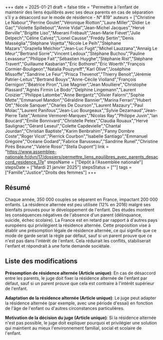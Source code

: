 +++
date = 2025-01-21
draft = false
title = "Permettre à l’enfant de maintenir des liens équilibrés avec ses deux parents en cas de séparation s’il y a désaccord sur le mode de résidence - N° 819"
auteurs = ["Christine Le Nabour","Perrine Goulet","Véronique Riotton","Laure Miller","Didier Le Gac","Violette Spillebout","Annie Vidal","Jean-Michel Jacques","Hervé Berville","Brigitte Liso","Moerani Frébault","Jean-Marie Fiévet","Julie Delpech","Céline Calvez","Lionel Causse","Freddy Sertin","Denis Masséglia","Stéphane Vojetta","Nicole Le Peih","Stéphane Mazars","Graziella Melchior","Jean-Luc Fugit","Michel Lauzzana","Annaïg Le Meur","Bertrand Sorre","Vincent Ledoux","Stéphane Buchou","Pauline Levasseur","Philippe Fait","Sébastien Huyghe","Stéphanie Rist","Stéphane Travert","Guillaume Kasbarian","Éric Bothorel","Éric Woerth","François Cormier-Bouligeon","Natalia Pouzyreff","Karl Olive","Joséphine Missoffe","Sandrine Le Feur","Prisca Thevenot","Thierry Benoit","Jérémie Patrier-Leitus","Bertrand Bouyx","Anne-Cécile Violland","François Gernigon","Béatrice Piron","Lise Magnier","Jean Moulliere","Christophe Plassard","Agnès Firmin Le Bodo","Delphine Lingemann","Laurent Croizier","Philippe Latombe","Anne Bergantz","Olivier Falorni","Sophie Mette","Emmanuel Mandon","Géraldine Bannier","Marina Ferrari","Hubert Ott","Nicole Sanquer","Charles De Courson","Laurent Mazaury","Paul Molac","Laurent Panifous","Jean-Luc Bourgeaux","Sylvie Dezarnaud","Jean-Pierre Taite","Antoine Vermorel-Marques","Nicolas Ray","Philippe Juvin","Ian Boucard","Émilie Bonnivard","Christelle Petex","Claudia Rouaux","Hervé Saulignac","Gérard Leseul","Colette Capdevielle","Chantal Jourdan","Christian Baptiste","Karim Benbrahim","Fanny Dombre Coste","Roger Vicot","Pierrick Courbon","Isabelle Santiago","Emmanuel Grégoire","Océane Godard","Fabrice Barusseau","Sandrine Runel","Christine Pirès Beaune","Valérie Rossi","Stella Dupont"]
link = "https://www.assemblee-nationale.fr/dyn/17/dossiers/permettre_liens_equilibres_avec_parents_desaccord_residence_17e"
stepsName = ["Dépôt à l'Assemblée nationale"]
stepsDate = ["Mardi 21 janvier 2025"]
stepsStatus = [""]
tags = ["Famille","Justice","Droits des femmes"]
+++

## Résumé

Chaque année, 350 000 couples se séparent en France, impactant 200 000 enfants. La résidence alternée est peu utilisée (12% en 2016) malgré ses bienfaits prouvés pour le développement de l'enfant. Des études montrent les conséquences négatives de l'absence d'un parent (délinquance, suicide, échec scolaire). La France est en retard par rapport à d'autres pays européens qui privilégient la résidence alternée. Cette proposition vise à établir une présomption légale de résidence alternée, ce qui signifie que ce mode de garde serait la règle par défaut, sauf si un parent prouve que ce n'est pas dans l'intérêt de l'enfant. Cela réduirait les conflits, stabiliserait l'enfant et répondrait à une forte demande sociétale.

## Liste des modifications

**Présomption de résidence alternée (Article unique)**: En cas de désaccord entre les parents, le juge doit fixer la résidence alternée de l'enfant par défaut, sauf si un parent prouve que cela est contraire à l'intérêt supérieur de l'enfant.

**Adaptation de la résidence alternée (Article unique)**: Le juge peut adapter la résidence alternée (par exemple, avec une période d'essai) en fonction de l'âge de l'enfant ou d'autres circonstances particulières.

**Motivation de la décision du juge (Article unique)**: Si la résidence alternée n'est pas possible, le juge doit expliquer pourquoi et privilégier une solution qui maintient au mieux l'environnement familial, social et scolaire de l'enfant.
